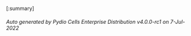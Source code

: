 








[:summary]

###### Auto generated by Pydio Cells Enterprise Distribution v4.0.0-rc1 on 7-Jul-2022
